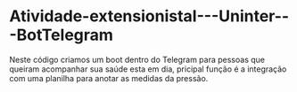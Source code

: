 # Atividade-extensionistaI---Uninter---BotTelegram

Neste código criamos um boot dentro do Telegram para pessoas que queiram acompanhar sua saúde esta em dia, pricipal função é a integração com uma planilha para anotar as medidas da pressão. 
